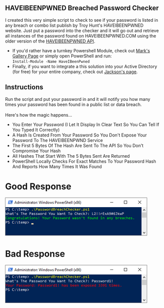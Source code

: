 ## HAVEIBEENPWNED Breached Password Checker
I created this very simple script to check to see if your password is listed in any breach or combo list publish by Troy Hunt's HAVEIBEENPWNED website. Just put a password into the checker and it will go out and retrieve all instances of the password found on HAVEIBEENPWNED.COM using the older version of the [HAVEIBEENPWNED API](https://haveibeenpwned.com/API/v2).<br>
* If you'd rather have a turnkey Powershell Module, check out [Mark's Gallery Page](https://www.powershellgallery.com/packages/HaveIBeenPwned/1.3.1) or simply open PowerShell and run:<br> `Install-Module -Name HaveIBeenPwned`
* Finally, if you want to integrate a this solution into your Active Directory (for free) for your entire company, check out [Jackson's page](https://jacksonvd.com/checking-for-breached-passwords-ad-using-k-anonymity/).

## Instructions
Run the script and put your password in and it will notify you how many times your password has been found in a public list or data breach.
<br><br>
Here's how the magic happens...<br>
* You Enter Your Password (I Let It Display In Clear Text So You Can Tell If You Typed It Correctly)
* A Hash Is Created From Your Password So You Don't Expose Your Password To The HAVEIBEENPWND Service
* The First 5 Bytes Of The Hash Are Sent To The API So You Don't Compromise Your Hash
* All Hashes That Start With The 5 Bytes Sent Are Returned
* PowerShell Locally Checks For Exact Matches To Your Password Hash And Reports How Many Times It Was Found

# Good Response
![Breached Password Checker CLI Good Response](PasswordBreachCheckerCLI-Good.png)
<br>
# Bad Response
![Breached Password Checker CLI Good Response](PasswordBreachCheckerCLI-Bad.png)
